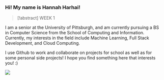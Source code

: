 ### Hi! My name is Hannah Harhai!

> [!abstract] WEEK 1
>
> 

I am a senior at the University of Pittsburgh, and am currently pursuing a BS in Computer Science from the School of Computing and Information. Currently, my interests in the field include Machine Learning, Full Stack Development, and Cloud Computing.

I use Github to work and collaborate on projects for school as well as for some personal side projects! I hope you find something here that interests you! :)

![](https://media.giphy.com/media/L1R1tvI9svkIWwpVYr/giphy.gif)

<!--
**hannahharhai/hannahharhai** is a ✨ _special_ ✨ repository because its `README.md` (this file) appears on your GitHub profile.

Here are some ideas to get you started:

- 🔭 I’m currently working on ...
- 🌱 I’m currently learning ...
- 👯 I’m looking to collaborate on ...
- 🤔 I’m looking for help with ...
- 💬 Ask me about ...
- 📫 How to reach me: ...
- 😄 Pronouns: ...
- ⚡ Fun fact: ...
-->
